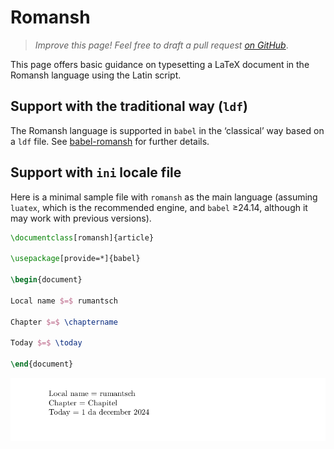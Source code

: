 # Romansh

<blockquote>
  <p><em>Improve this page! Feel free to draft a pull request <a href="https://github.com/latex3/babel/tree/docs/docs">on GitHub</a></em>.</p>
</blockquote>

This page offers basic guidance on typesetting a LaTeX document in the
Romansh language using the Latin script.

## Support with the traditional way (`ldf`)

The Romansh language is supported in `babel` in the ‘classical’ way
based on a `ldf` file. See [babel-romansh](https://ctan.org/pkg/babel-romansh)
for further details.

## Support with `ini` locale file

Here is a minimal sample file with `romansh` as the main language
(assuming `luatex`, which is the recommended engine, and `babel` ≥24.14,
although it may work with previous versions).

```tex
\documentclass[romansh]{article}

\usepackage[provide=*]{babel}

\begin{document}

Local name $=$ rumantsch

Chapter $=$ \chaptername

Today $=$ \today

\end{document}
```

![](../media/locale-romansh.png)